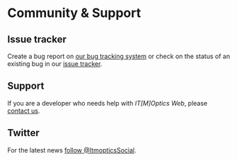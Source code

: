 # Community & Support

## Issue tracker

Create a bug report on [our bug tracking
system](https://github.com/itmo-corp/itmoptics-web/issues/new) or check on the
status of an existing bug in our [issue
tracker](https://github.com/itmo-corp/itmoptics-web/issues).

## Support

If you are a developer who needs help with *IT[M]Optics Web*, please [contact us](https://github.com/maxbarsukov).

## Twitter

For the latest news [follow @ItmopticsSocial](https://twitter.com/ItmopticsSocial).

